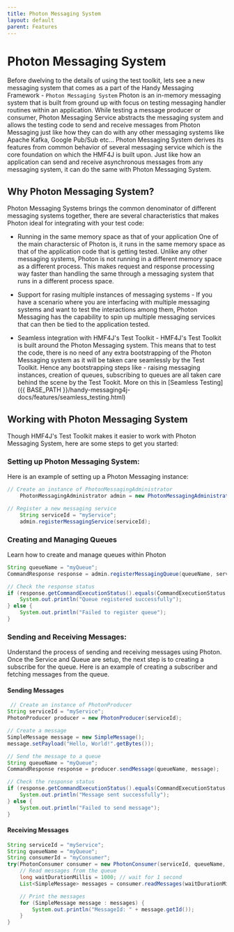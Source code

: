 ```yaml
---
title: Photon Messaging System
layout: default
parent: Features
---
```


# Photon Messaging System
Before dwelving to the details of using the test toolkit, lets see a new messaging system that comes as a part of the Handy Messaging Framework - `Photon Messaging System`
Photon is an in-memory messaging system that is built from ground up with focus on testing messaging handler routines within an application. While testing a message producer or consumer, Photon Messaging Service abstracts the messaging system and allows the testing code to send and receive messages from Photon Messaging just like how they can do with any other messaging systems like Apache Kafka, Google Pub/Sub etc...
Photon Messaging System derives its features from common behavior of several messaging service which is the core foundation on which the HMF4J is built upon. Just like how an application can send and receive asynchronous messages from any messaging system, it can do the same with Photon Messaging System.

## Why Photon Messaging System?
Photon Messaging Systems brings the common denominator of different messaging systems together, there are several characteristics that makes Photon ideal for integrating with your test code:
- Running in the same memory space as that of your application
 One of the main charactersic of Photon is, it runs in the same memory space as that of the application code that is getting tested. Unlike any other messaging systems, Photon is not running in a different memory space as a different process. This makes request and response processing way faster than handling the same through a messaging system that runs in a different process space.

- Support for rasing multiple instances of messaging systems - If you have a scenario where you are interfacing with multiple messaging systems and want to test the interactions among them, Photon Messaging has the capability to spin up multiple messaging services that can then be tied to the application tested.

- Seamless integration with HMF4J's Test Toolkit - HMF4J's Test Toolkit is built around the Photon Messaging system. This means that to test the code, there is no need of any extra bootstrapping of the Photon Messaging system as it will be taken care seamlessly by the Test Toolkit. Hence any bootstrapping steps like - raising messaging instances, creation of queues, subscribing to queues are all taken care behind the scene by the Test Tookit. More on this in [Seamless Testing]({{ BASE_PATH }}/handy-messaging4j-docs/features/seamless_testing.html)

## Working with Photon Messaging System
Though HMF4J's Test Toolkit makes it easier to work with Photon Messaging System, here are some steps to get you started:

### Setting up Photon Messaging System: 

Here is an example of setting up a Photon Messaging instance:

```java
// Create an instance of PhotonMessagingAdministrator
    PhotonMessagingAdministrator admin = new PhotonMessagingAdministrator();

// Register a new messaging service
    String serviceId = "myService";
    admin.registerMessagingService(serviceId);
```

### Creating and Managing Queues
Learn how to create and manage queues within Photon

```java
String queueName = "myQueue";
CommandResponse response = admin.registerMessagingQueue(queueName, serviceId);

// Check the response status
if (response.getCommandExecutionStatus().equals(CommandExecutionStatus.SUCCESS)) {
    System.out.println("Queue registered successfully");
} else {
    System.out.println("Failed to register queue");
}
```

### Sending and Receiving Messages: 
 Understand the process of sending and receiving messages using Photon. Once the Service and Queue are setup, the next step is to creating a subscribe for the queue. Here is an example of creating a subscriber and fetching messages from the queue.

#### Sending Messages

```java
 // Create an instance of PhotonProducer
String serviceId = "myService";
PhotonProducer producer = new PhotonProducer(serviceId);

// Create a message
SimpleMessage message = new SimpleMessage();
message.setPayload("Hello, World!".getBytes());

// Send the message to a queue
String queueName = "myQueue";
CommandResponse response = producer.sendMessage(queueName, message);

// Check the response status
if (response.getCommandExecutionStatus().equals(CommandExecutionStatus.SUCCESS)) {
    System.out.println("Message sent successfully");
} else {
    System.out.println("Failed to send message");
}
```


#### Receiving Messages

```java
String serviceId = "myService";
String queueName = "myQueue";
String consumerId = "myConsumer";
try(PhotonConsumer consumer = new PhotonConsumer(serviceId, queueName, consumerId, SimpleMessage.class)){
    // Read messages from the queue
    long waitDurationMillis = 1000; // wait for 1 second
    List<SimpleMessage> messages = consumer.readMessages(waitDurationMillis);

    // Print the messages
    for (SimpleMessage message : messages) {
        System.out.println("MessageId: " + message.getId());
    }
}
```